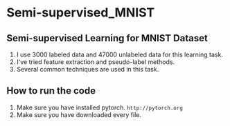 # Semi-supervised_MNIST

## Semi-supervised Learning for MNIST Dataset
1. I use 3000 labeled data and 47000 unlabeled data for this learning task.
2. I've tried feature extraction and pseudo-label methods.
3. Several common techniques are used in this task.

## How to run the code
1. Make sure you have installed pytorch. `http://pytorch.org`
2. Make sure you have downloaded every file.
